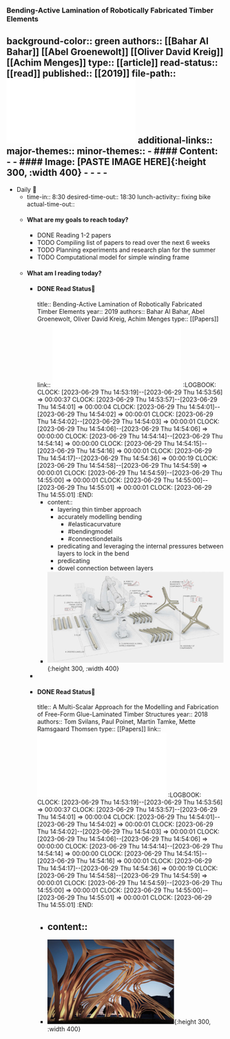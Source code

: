 ### Bending-Active Lamination of Robotically Fabricated Timber Elements
background-color:: green
authors:: [[Bahar Al Bahar]] [[Abel Groenewolt]] [[Oliver David Kreig]] [[Achim Menges]]
type:: [[article]]
read-status:: [[read]]
published:: [[2019]] 
file-path:: ![Bahar et al. - 2019 - Bending-Active Lamination of Robotically Fabricate.pdf](../assets/Bahar_et_al._-_2019_-_Bending-Active_Lamination_of_Robotically_Fabricate_1694621083406_0.pdf) 
additional-links::
major-themes::
minor-themes::
	- #### Content:
	-
	- #### Image:
	  [PASTE IMAGE HERE]{:height 300, :width 400}
	-
	-
	-
	-
-
- Daily 📌
	- time-in:: 8:30
	  desired-time-out:: 18:30
	  lunch-activity:: fixing bike
	  actual-time-out::
	- #### What are my goals to reach today?
		- DONE Reading 1-2 papers
		- TODO Compiling list of papers to read over the next 6 weeks
		- TODO Planning experiments and research plan for the summer
		- TODO Computational model for simple winding frame
	- #### What am I reading today?
		- #### DONE Read Status📖
		  title:: Bending-Active Lamination of Robotically Fabricated Timber Elements
		  year:: 2019
		  authors:: Bahar Al Bahar, Abel Groenewolt, Oliver David Kreig, Achim Menges
		  type:: [[Papers]]
		  link:: ![10.1515_9783035620238-009.pdf](../assets/10.1515_9783035620238-009_1686903637532_0.pdf)
		  :LOGBOOK:
		  CLOCK: [2023-06-29 Thu 14:53:19]--[2023-06-29 Thu 14:53:56] =>  00:00:37
		  CLOCK: [2023-06-29 Thu 14:53:57]--[2023-06-29 Thu 14:54:01] =>  00:00:04
		  CLOCK: [2023-06-29 Thu 14:54:01]--[2023-06-29 Thu 14:54:02] =>  00:00:01
		  CLOCK: [2023-06-29 Thu 14:54:02]--[2023-06-29 Thu 14:54:03] =>  00:00:01
		  CLOCK: [2023-06-29 Thu 14:54:06]--[2023-06-29 Thu 14:54:06] =>  00:00:00
		  CLOCK: [2023-06-29 Thu 14:54:14]--[2023-06-29 Thu 14:54:14] =>  00:00:00
		  CLOCK: [2023-06-29 Thu 14:54:15]--[2023-06-29 Thu 14:54:16] =>  00:00:01
		  CLOCK: [2023-06-29 Thu 14:54:17]--[2023-06-29 Thu 14:54:36] =>  00:00:19
		  CLOCK: [2023-06-29 Thu 14:54:58]--[2023-06-29 Thu 14:54:59] =>  00:00:01
		  CLOCK: [2023-06-29 Thu 14:54:59]--[2023-06-29 Thu 14:55:00] =>  00:00:01
		  CLOCK: [2023-06-29 Thu 14:55:00]--[2023-06-29 Thu 14:55:01] =>  00:00:01
		  CLOCK: [2023-06-29 Thu 14:55:01]
		  :END:
			- content::
				- layering thin timber approach
				- accurately modelling bending
					- #elasticacurvature
					- #bendingmodel
					- #connectiondetails
				- predicating and leveraging the internal pressures between layers to lock in the bend
				- predicating
				- dowel connection between layers
			- ![Screenshot 2023-06-16 170755.png](../assets/Screenshot_2023-06-16_170755_1686930925255_0.png){:height 300, :width 400}
		-
		- #### DONE Read Status📖
		  title:: A Multi-Scalar Approach for the Modelling and Fabrication of Free-Form Glue-Laminated Timber Structures
		  year:: 2018
		  authors:: Tom Svilans, Paul Poinet, Martin Tamke, Mette Ramsgaard Thomsen
		  type:: [[Papers]]
		  link:: ![978-981-10-6611-5.pdf](../assets/978-981-10-6611-5_1686907178890_0.pdf)
		  :LOGBOOK:
		  CLOCK: [2023-06-29 Thu 14:53:19]--[2023-06-29 Thu 14:53:56] =>  00:00:37
		  CLOCK: [2023-06-29 Thu 14:53:57]--[2023-06-29 Thu 14:54:01] =>  00:00:04
		  CLOCK: [2023-06-29 Thu 14:54:01]--[2023-06-29 Thu 14:54:02] =>  00:00:01
		  CLOCK: [2023-06-29 Thu 14:54:02]--[2023-06-29 Thu 14:54:03] =>  00:00:01
		  CLOCK: [2023-06-29 Thu 14:54:06]--[2023-06-29 Thu 14:54:06] =>  00:00:00
		  CLOCK: [2023-06-29 Thu 14:54:14]--[2023-06-29 Thu 14:54:14] =>  00:00:00
		  CLOCK: [2023-06-29 Thu 14:54:15]--[2023-06-29 Thu 14:54:16] =>  00:00:01
		  CLOCK: [2023-06-29 Thu 14:54:17]--[2023-06-29 Thu 14:54:36] =>  00:00:19
		  CLOCK: [2023-06-29 Thu 14:54:58]--[2023-06-29 Thu 14:54:59] =>  00:00:01
		  CLOCK: [2023-06-29 Thu 14:54:59]--[2023-06-29 Thu 14:55:00] =>  00:00:01
		  CLOCK: [2023-06-29 Thu 14:55:00]--[2023-06-29 Thu 14:55:01] =>  00:00:01
		  CLOCK: [2023-06-29 Thu 14:55:01]
		  :END:
			- content::
				-
			- ![image.png](../assets/image_1686932587850_0.png){:height 300, :width 400}